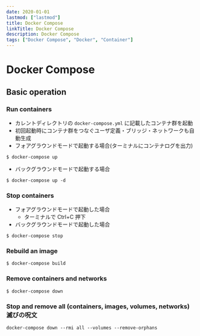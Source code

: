 ```yaml
---
date: 2020-01-01
lastmod: ["lastmod"]
title: Docker Compose
linkTitle: Docker Compose
description: Docker Compose
tags: ["Docker Compose", "Docker", "Container"]
---
```

# Docker Compose

## Basic operation

### Run containers
* カレントディレクトリの `docker-compose.yml` に記載したコンテナ群を起動
* 初回起動時にコンテナ群をつなぐユーザ定義・ブリッジ・ネットワークも自動生成
* フォアグラウンドモードで起動する場合(ターミナルにコンテナログを出力)
```shell
$ docker-compose up
```
* バックグラウンドモードで起動する場合
```shell
$ docker-compose up -d
```

### Stop containers
* フォアグラウンドモードで起動した場合
  * ターミナルで Ctrl+C 押下
* バックグラウンドモードで起動した場合
```shell
$ docker-compose stop
```

### Rebuild an image
```shell
$ docker-compose build
```

### Remove containers and networks
```shell
$ docker-compose down
```

### Stop and remove all (containers, images, volumes, networks) 滅びの呪文

```shell
docker-compose down --rmi all --volumes --remove-orphans
```